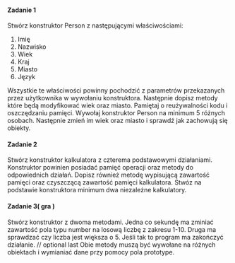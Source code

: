 #### Zadanie 1

Stwórz konstruktor Person z następującymi właściwościami:

1. Imię
2. Nazwisko
3. Wiek
4. Kraj
5. Miasto
6. Język

Wszystkie te właściwości powinny pochodzić z parametrów przekazanych przez użytkownika w wywołaniu konstruktora. Następnie dopisz metody które będą modyfikować wiek oraz miasto. Pamiętaj o reużywalności kodu i oszczędzaniu pamięci. Wywołaj konstruktor Person na minimum 5 różnych osobach. Następnie zmień im wiek oraz miasto i sprawdź jak zachowują się obiekty.

#### Zadanie 2

Stwórz konstruktor kalkulatora z czterema podstawowymi działaniami. Konstruktor powinien posiadać pamięć operacji oraz metody do odpowiednich działań. Dopisz również metodę wypisującą zawartość pamięci oraz czyszczącą zawartość pamięci kalkulatora. Stwóz na podstawie konstruktora minimum dwa niezależne kalkulatory.


#### Zadanie 3( gra )

Stwórz konstruktor z dwoma metodami. 
Jedna co sekundę ma zminiać zawartość pola typu number na losową liczbę z zakresu 1-10. 
Druga ma sprawdzać czy liczba jest większa o 5. Jeśli tak to program ma zakończyć działanie. 
// optional last
Obie metody muszą być wywołane na różnych obiektach i wymianiać dane przy pomocy pola prototype.